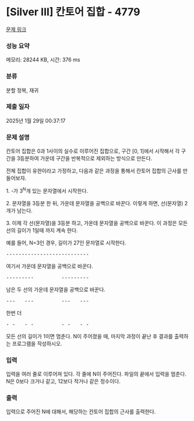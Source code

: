 # [Silver III] 칸토어 집합 - 4779 

[문제 링크](https://www.acmicpc.net/problem/4779) 

### 성능 요약

메모리: 28244 KB, 시간: 376 ms

### 분류

분할 정복, 재귀

### 제출 일자

2025년 1월 29일 00:37:17

### 문제 설명

<p style="user-select: auto !important;">
	칸토어 집합은 0과 1사이의 실수로 이루어진 집합으로, 구간 [0, 1]에서 시작해서 각 구간을 3등분하여 가운데 구간을 반복적으로 제외하는 방식으로 만든다.</p>

<p style="user-select: auto !important;">
	전체 집합이 유한이라고 가정하고, 다음과 같은 과정을 통해서 칸토어 집합의 근사를 만들어보자.</p>

<p style="user-select: auto !important;">
	1. -가 3<sup style="user-select: auto !important;">N</sup>개 있는 문자열에서 시작한다.</p>

<p style="user-select: auto !important;">
	2. 문자열을 3등분 한 뒤, 가운데 문자열을 공백으로 바꾼다. 이렇게 하면, 선(문자열) 2개가 남는다.</p>

<p style="user-select: auto !important;">
	3. 이제 각 선(문자열)을 3등분 하고, 가운데 문자열을 공백으로 바꾼다. 이 과정은 모든 선의 길이가 1일때 까지 계속 한다.</p>

<p style="user-select: auto !important;">
	예를 들어, N=3인 경우, 길이가 27인 문자열로 시작한다.</p>

<pre style="user-select: auto !important;">---------------------------</pre>

<p style="user-select: auto !important;">
	여기서 가운데 문자열을 공백으로 바꾼다.</p>

<pre style="user-select: auto !important;">---------         ---------</pre>

<p style="user-select: auto !important;">
	남은 두 선의 가운데 문자열을 공백으로 바꾼다.</p>

<pre style="user-select: auto !important;">---   ---         ---   ---</pre>

<p style="user-select: auto !important;">
	한번 더</p>

<pre style="user-select: auto !important;">- -   - -         - -   - -</pre>

<p style="user-select: auto !important;">
	모든 선의 길이가 1이면 멈춘다. N이 주어졌을 때, 마지막 과정이 끝난 후 결과를 출력하는 프로그램을 작성하시오.</p>

### 입력 

 <p style="user-select: auto !important;">
	입력을 여러 줄로 이루어져 있다. 각 줄에 N이 주어진다. 파일의 끝에서 입력을 멈춘다. N은 0보다 크거나 같고, 12보다 작거나 같은 정수이다.</p>

### 출력 

 <p style="user-select: auto !important;">
	입력으로 주어진 N에 대해서, 해당하는 칸토어 집합의 근사를 출력한다.</p>

